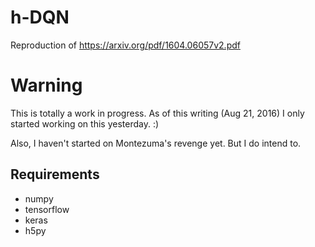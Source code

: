 # h-DQN
Reproduction of https://arxiv.org/pdf/1604.06057v2.pdf

# Warning

This is totally a work in progress. As of this writing (Aug 21, 2016) I only started working on this yesterday. :)

Also, I haven't started on Montezuma's revenge yet. But I do intend to.

## Requirements

- numpy
- tensorflow
- keras
- h5py
